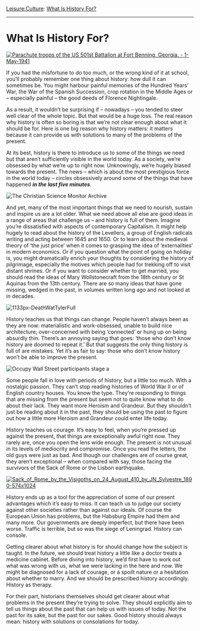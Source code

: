 [Leisure:](https://www.theschooloflife.com/thebookoflife/category/leisure/)[Culture](https://www.theschooloflife.com/thebookoflife/category/leisure/culture/): [What Is History For?](https://www.theschooloflife.com/thebookoflife/what-is-history-for/)

* * *

# What Is History For?

[![Parachute troops of the US 501st Battalion at Fort Benning, Georgia. - 1-May-1941](https://www.theschooloflife.com/thebookoflife/wp-content/uploads/2014/11/planes1.jpg)](http://www.thebookoflife.org/wp-content/uploads/2014/11/planes1.jpg)

If you had the misfortune to do too much, or the wrong kind of it at school, you’ll probably remember one thing about history: how dull it can sometimes be. You might harbour painful memories of the Hundred Years’ War, the War of the Spanish Succession, crop rotation in the Middle Ages or – especially painful – the good deeds of Florence Nightingale.

As a result, it wouldn’t be surprising if – nowadays – you tended to steer well clear of the whole topic. But that would be a huge loss. The real reason why history is often so boring is that we’re not clear enough about what it should be for. Here is one big reason why history matters: it matters because it can provide us with solutions to many of the problems of the present.

At its best, history is there to introduce us to some of the things we need but that aren’t sufficiently visible in the world today. As a society, we’re obsessed by what we’re up to right now. Unknowingly, we’re hugely biased towards the present. The news – which is about the most prestigious force in the world today – circles obsessively around some of the things that have happened **_in the last five minutes_**.

![The Christian Science Monitor Archive](https://www.theschooloflife.com/thebookoflife/wp-content/uploads/2014/09/newspaper.jpg)

And yet, many of the most important things that we need to nourish, sustain and inspire us are a lot older. What we need above all else are good ideas in a range of areas that challenge us – and history is full of them. Imagine you’re dissatisfied with aspects of contemporary Capitalism. It might help hugely to read about the history of the Levellers, a group of English radicals writing and acting between 1645 and 1650. Or to learn about the medieval theory of ‘the just price’ when it comes to grasping the idea of ‘externalities’ in modern economics. Or if you question what the point of going on holiday is, you might dramatically enrich your thoughts by considering the history of pilgrimage, especially the motives which people had for trekking off to visit distant shrines. Or if you want to consider whether to get married, you should read the ideas of Mary Wollstonecraft from the 18th century or St Aquinas from the 13th century. There are so many ideas that have gone missing, wedged in the past, in volumes written long ago and not looked at in decades.

![1133px-DeathWatTylerFull](https://www.theschooloflife.com/thebookoflife/wp-content/uploads/2014/09/1133px-DeathWatTylerFull.jpg)

History teaches us that things can change. People haven’t always been as they are now: materialistic and work-obsessed, unable to build nice architecture; over-concerned with being ‘connected’ or hung up on being absurdly thin. There’s an annoying saying that goes: ‘those who don’t know history are doomed to repeat it.’ But that suggests the only thing history is full of are mistakes. Yet it’s as fair to say: those who don’t know history won’t be able to improve the present.

![Occupy Wall Street participants stage a](https://www.theschooloflife.com/thebookoflife/wp-content/uploads/2014/09/rebellion.jpg)

Some people fall in love with periods of history, but a little too much. With a nostalgic passion. They can’t stop reading histories of World War II or of English country houses. You know the type. They’re responding to things that are missing from the present but seem not to quite know what to do about their lack. They want more Heroism and Grandeur. But they shouldn’t just be reading about it in the past, they should be using the past to figure out how a little more Heroism and Grandeur could enter life today.

History teaches us courage. It’s easy to feel, when you’re pressed up against the present, that things are exceptionally awful right now. They rarely are, once you open the lens wide enough. The present is not unusual in its levels of mediocrity and compromise. Once you read the letters, the old guys were just as bad. And though our challenges are of course great, they aren’t exceptional – when compared with say, those facing the survivors of the Sack of Rome or the Lisbon earthquake.

[![Sack_of_Rome_by_the_Visigoths_on_24_August_410_by_JN_Sylvestre_1890-574x1024](https://www.theschooloflife.com/thebookoflife/wp-content/uploads/2014/11/Sack_of_Rome_by_the_Visigoths_on_24_August_410_by_JN_Sylvestre_1890-574x1024.jpg)](http://www.thebookoflife.org/wp-content/uploads/2014/11/Sack_of_Rome_by_the_Visigoths_on_24_August_410_by_JN_Sylvestre_1890-574x1024.jpg)

History ends up as a tool for the appreciation of some of our present advantages which it’s easy to miss. It can teach us to judge our society against other societies rather than against our ideals. Of course the European Union has problems, but the Habsburg Empire had them and many more. Our governments are deeply imperfect, but there have been worse. Traffic is terrible, but so was the siege of Leningrad. History can console.

Getting clearer about what history is for should change how the subject is taught. In the future, we should treat history a little like a doctor treats a medicine cabinet. Before diving into history, we’d first have to work out what was wrong with us, what we were lacking in the here and now. We might be diagnosed for a lack of courage, or a spoilt nature or a hesitation about whether to marry. And we should be prescribed history accordingly. History as therapy.

For their part, historians themselves should get clearer about what problems in the present they’re trying to solve. They should explicitly aim to tell us things about the past that can help us with issues of today. Not the past for its sake, but the past for our sakes. Good history should always mean: history with solutions or consolations for today.
